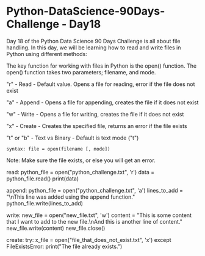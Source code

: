 # Python-DataScience-90Days-Challenge - Day18

Day 18 of the Python Data Science 90 Days Challenge is all about file handling. In this day, we will be learning how to read and write files in Python using different methods:

The key function for working with files in Python is the open() function. The open() function takes two parameters; filename, and mode.

"r" - Read - Default value. Opens a file for reading, error if the file does not exist

"a" - Append - Opens a file for appending, creates the file if it does not exist

"w" - Write - Opens a file for writing, creates the file if it does not exist

"x" - Create - Creates the specified file, returns an error if the file exists

"t" or "b" - Text vs Binary - Default is text mode ("t") 

`syntax:
    file = open(filename [, mode])`

Note: Make sure the file exists, or else you will get an error.


 read:
 python_file = open("python_challenge.txt", 'r')
 data = python_file.read()
 print(data)    

 append:
 python_file = open("python_challenge.txt", 'a')
 lines_to_add = "\nThis line was added using the append function."
 python_file.write(lines_to_add)

 write:
 new_file = open("new_file.txt", 'w')
 content = "This is some content that I want to add to the new file.\nAnd this is another line of content."
 new_file.write(content)
 new_file.close()

 create:
 try:
     x_file = open("file_that_does_not_exist.txt", 'x')
 except FileExistsError:
     print("The file already exists.") 
